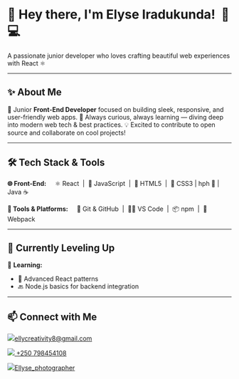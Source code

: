 # 👋 Hey there, I'm Elyse Iradukunda!  🚀💻

<p align="left">
  A passionate junior developer who loves crafting beautiful web experiences with React ⚛️  
</p>

---

## ✨ About Me

🎯 Junior **Front-End Developer** focused on building sleek, responsive, and user-friendly web apps.
🚀 Always curious, always learning — diving deep into modern web tech & best practices.
💡 Excited to contribute to open source and collaborate on cool projects!

---

## 🛠️ Tech Stack & Tools

**🌐 Front-End:**
    ⚛️ React  |  📜 JavaScript  |  🧱 HTML5  |  🎨 CSS3 | hph 🐘 | Java ☕

**🧰 Tools & Platforms:**
    🐙 Git & GitHub  |  🧑‍💻 VS Code  |  📦 npm  |  🔧 Webpack

---

## 🌱 Currently Leveling Up

📘 **Learning:**

* 🧠 Advanced React patterns
* 🔙 Node.js basics for backend integration

---
## 📫 Connect with Me

<p align="left">
  
  <a href="mailto:your.ellycreativity8@gmail.com"><img src="https://img.shields.io/badge/Gmail-red?style=for-the-badge&logo=gmail&logoColor=white" />ellycreativity8@gmail.com</a>
 </p>
<p align="left">
  <a syle='text-decloration:none; color:white;' href="https://wa.me/yourphonenumber"><img src="https://img.shields.io/badge/WhatsApp-green?style=for-the-badge&logo=whatsapp&logoColor=white" /> +250 798454108</a>
</p>
<p align="left">
  <a href="https://instagram.com/ellyse_photographer"><img src="https://img.shields.io/badge/Instagram-purple?style=for-the-badge&logo=instagram&logoColor=white" />Ellyse_photographer</a>
</p>







